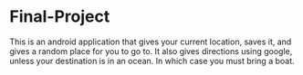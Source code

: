 # Final-Project
This is an android application that gives your current location, saves it, and gives a random place for you to go to. It also gives directions using google, unless your destination is in an ocean. In which case you must bring a boat.
